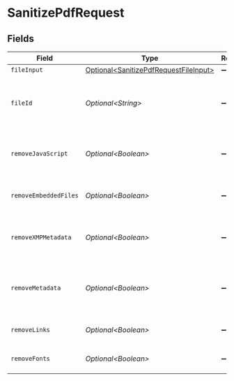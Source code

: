 # SanitizePdfRequest


## Fields

| Field                                                                                            | Type                                                                                             | Required                                                                                         | Description                                                                                      | Example                                                                                          |
| ------------------------------------------------------------------------------------------------ | ------------------------------------------------------------------------------------------------ | ------------------------------------------------------------------------------------------------ | ------------------------------------------------------------------------------------------------ | ------------------------------------------------------------------------------------------------ |
| `fileInput`                                                                                      | [Optional\<SanitizePdfRequestFileInput>](../../models/components/SanitizePdfRequestFileInput.md) | :heavy_minus_sign:                                                                               | N/A                                                                                              |                                                                                                  |
| `fileId`                                                                                         | *Optional\<String>*                                                                              | :heavy_minus_sign:                                                                               | File ID for server-side files (can be used instead of fileInput)                                 | a1b2c3d4-5678-90ab-cdef-ghijklmnopqr                                                             |
| `removeJavaScript`                                                                               | *Optional\<Boolean>*                                                                             | :heavy_minus_sign:                                                                               | Remove JavaScript actions from the PDF                                                           |                                                                                                  |
| `removeEmbeddedFiles`                                                                            | *Optional\<Boolean>*                                                                             | :heavy_minus_sign:                                                                               | Remove embedded files from the PDF                                                               |                                                                                                  |
| `removeXMPMetadata`                                                                              | *Optional\<Boolean>*                                                                             | :heavy_minus_sign:                                                                               | Remove XMP metadata from the PDF                                                                 |                                                                                                  |
| `removeMetadata`                                                                                 | *Optional\<Boolean>*                                                                             | :heavy_minus_sign:                                                                               | Remove document info metadata from the PDF                                                       |                                                                                                  |
| `removeLinks`                                                                                    | *Optional\<Boolean>*                                                                             | :heavy_minus_sign:                                                                               | Remove links from the PDF                                                                        |                                                                                                  |
| `removeFonts`                                                                                    | *Optional\<Boolean>*                                                                             | :heavy_minus_sign:                                                                               | Remove fonts from the PDF                                                                        |                                                                                                  |